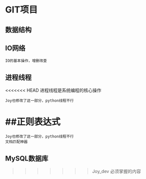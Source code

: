 # GIT项目

## 数据结构

## IO网络
    IO的基本操作，增删改查
## 进程线程
<<<<<<< HEAD
    进程线程是系统编程的核心操作

    Joy也修改了这一部分，python线程不行

##正则表达式
=======
    Joy也修改了这一部分，python线程不行
    文档匹配神器

## MySQL数据库
>>>>>>> Joy_dev
>   必须掌握的内容
